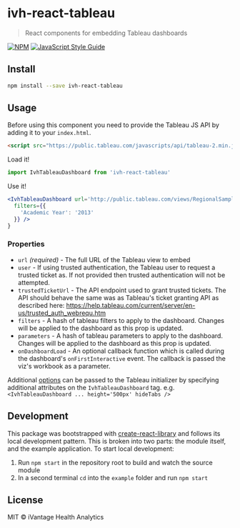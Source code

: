 # ivh-react-tableau

> React components for embedding Tableau dashboards

[![NPM](https://img.shields.io/npm/v/ivh-react-tableau.svg)](https://www.npmjs.com/package/ivh-react-tableau) [![JavaScript Style Guide](https://img.shields.io/badge/code_style-standard-brightgreen.svg)](https://standardjs.com)

## Install

```bash
npm install --save ivh-react-tableau
```

## Usage

Before using this component you need to provide the Tableau JS API by adding
it to your `index.html`.

```html
<script src="https://public.tableau.com/javascripts/api/tableau-2.min.js"></script>
```

Load it!

```js
import IvhTableauDashboard from 'ivh-react-tableau'
```

Use it!

```jsx
<IvhTableauDashboard url='http://public.tableau.com/views/RegionalSampleWorkbook/College'
  filters={{
    'Academic Year': '2013'
  }} />
}
```

### Properties

- `url` _(required)_ - The full URL of the Tableau view to embed
- `user` - If using trusted authentication, the Tableau user to request a trusted ticket as. If
  not provided then trusted authentication will not be attempted.
- `trustedTicketUrl` - The API endpoint used to grant trusted tickets. The API should behave the
  same was as Tableau's ticket granting API as described here: https://help.tableau.com/current/server/en-us/trusted_auth_webrequ.htm
- `filters` - A hash of tableau filters to apply to the dashboard.
  Changes will be applied to the dashboard as this prop is updated.
- `parameters` - A hash of tableau parameters to apply to the dashboard.
  Changes will be applied to the dashboard as this prop is updated.
- `onDashboardLoad` - An optional callback function which is called during the dashboard's
  `onFirstInteractive` event. The callback is passed the viz's workbook as a parameter.

Additional [options](https://help.tableau.com/current/api/js_api/en-us/JavaScriptAPI/js_api_ref.htm#vizcreateoptions_record) can be passed to the Tableau initializer
by specifying additional attributes on the `IvhTableauDashboard` tag. e.g. `<IvhTableauDashboard ... height='500px' hideTabs />`

## Development

This package was bootstrapped with [create-react-library](https://www.npmjs.com/package/create-react-library)
and follows its local development pattern. This is broken into two parts: the module itself, and the example
application. To start local development:

1. Run `npm start` in the repository root to build and watch the source module
2. In a second terminal `cd` into the `example` folder and run `npm start`

## License

MIT © iVantage Health Analytics
